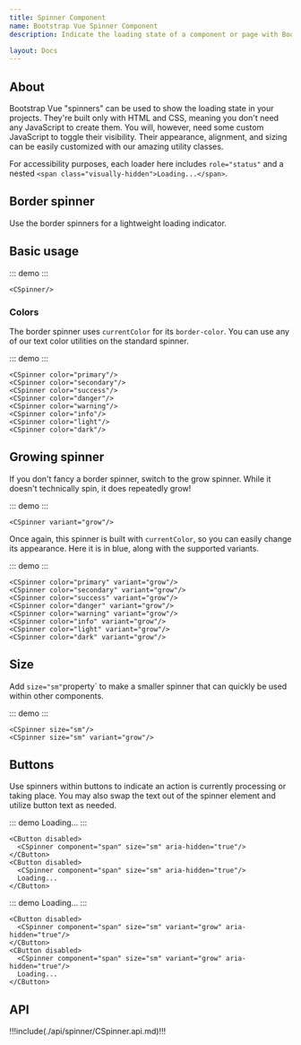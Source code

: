 ```yaml
---
title: Spinner Component
name: Bootstrap Vue Spinner Component
description: Indicate the loading state of a component or page with Bootstrap Vue spinners, built entirely with HTML, CSS, and no JavaScript.

layout: Docs
---
```


## About

Bootstrap Vue "spinners" can be used to show the loading state in your projects. They're built only with HTML and CSS, meaning you don't need any JavaScript to create them. You will, however, need some custom JavaScript to toggle their visibility. Their appearance, alignment, and sizing can be easily customized with our amazing utility classes.

For accessibility purposes, each loader here includes `role="status"` and a nested `<span class="visually-hidden">Loading...</span>`.

## Border spinner

Use the border spinners for a lightweight loading indicator.

## Basic usage

::: demo
<CSpinner/>
:::
```vue
<CSpinner/>
```

### Colors

The border spinner uses `currentColor` for its `border-color`. You can use any of our text color utilities on the standard spinner.

::: demo
<CSpinner color="primary"/>
<CSpinner color="secondary"/>
<CSpinner color="success"/>
<CSpinner color="danger"/>
<CSpinner color="warning"/>
<CSpinner color="info"/>
<CSpinner color="light"/>
<CSpinner color="dark"/>
:::
```vue
<CSpinner color="primary"/>
<CSpinner color="secondary"/>
<CSpinner color="success"/>
<CSpinner color="danger"/>
<CSpinner color="warning"/>
<CSpinner color="info"/>
<CSpinner color="light"/>
<CSpinner color="dark"/>
```

## Growing spinner

If you don't fancy a border spinner, switch to the grow spinner. While it doesn't technically spin, it does repeatedly grow!

::: demo
<CSpinner variant="grow"/>
:::
```vue
<CSpinner variant="grow"/>
```

Once again, this spinner is built with `currentColor`, so you can easily change its appearance. Here it is in blue, along with the supported variants.

::: demo
<CSpinner color="primary" variant="grow"/>
<CSpinner color="secondary" variant="grow"/>
<CSpinner color="success" variant="grow"/>
<CSpinner color="danger" variant="grow"/>
<CSpinner color="warning" variant="grow"/>
<CSpinner color="info" variant="grow"/>
<CSpinner color="light" variant="grow"/>
<CSpinner color="dark" variant="grow"/>
:::
```vue
<CSpinner color="primary" variant="grow"/>
<CSpinner color="secondary" variant="grow"/>
<CSpinner color="success" variant="grow"/>
<CSpinner color="danger" variant="grow"/>
<CSpinner color="warning" variant="grow"/>
<CSpinner color="info" variant="grow"/>
<CSpinner color="light" variant="grow"/>
<CSpinner color="dark" variant="grow"/>
```

## Size

Add `size="sm"`property` to make a smaller spinner that can quickly be used within other components.

::: demo
<CSpinner size="sm"/>
<CSpinner size="sm" variant="grow"/>
:::
```vue
<CSpinner size="sm"/>
<CSpinner size="sm" variant="grow"/>
```

## Buttons

Use spinners within buttons to indicate an action is currently processing or taking place. You may also swap the text out of the spinner element and utilize button text as needed.

::: demo
<CButton disabled>
  <CSpinner component="span" size="sm" aria-hidden="true"/>
</CButton>
<CButton disabled>
  <CSpinner component="span" size="sm" aria-hidden="true"/>
  Loading...
</CButton>
:::
```vue
<CButton disabled>
  <CSpinner component="span" size="sm" aria-hidden="true"/>
</CButton>
<CButton disabled>
  <CSpinner component="span" size="sm" aria-hidden="true"/>
  Loading...
</CButton>
```

::: demo
<CButton disabled>
  <CSpinner component="span" size="sm" variant="grow" aria-hidden="true"/>
</CButton>
<CButton disabled>
  <CSpinner component="span" size="sm" variant="grow" aria-hidden="true"/>
  Loading...
</CButton>
:::
```vue
<CButton disabled>
  <CSpinner component="span" size="sm" variant="grow" aria-hidden="true"/>
</CButton>
<CButton disabled>
  <CSpinner component="span" size="sm" variant="grow" aria-hidden="true"/>
  Loading...
</CButton>
```

## API

!!!include(./api/spinner/CSpinner.api.md)!!!